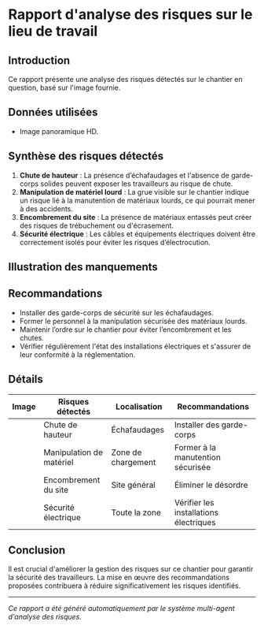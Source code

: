 # Rapport d'analyse des risques sur le lieu de travail
## Introduction
Ce rapport présente une analyse des risques détectés sur le chantier en question, basé sur l'image fournie.

## Données utilisées
- Image panoramique HD.

## Synthèse des risques détectés
1. **Chute de hauteur** : La présence d’échafaudages et l'absence de garde-corps solides peuvent exposer les travailleurs au risque de chute.
2. **Manipulation de matériel lourd** : La grue visible sur le chantier indique un risque lié à la manutention de matériaux lourds, ce qui pourrait mener à des accidents.
3. **Encombrement du site** : La présence de matériaux entassés peut créer des risques de trébuchement ou d'écrasement.
4. **Sécurité électrique** : Les câbles et équipements électriques doivent être correctement isolés pour éviter les risques d’électrocution.

## Illustration des manquements
<!-- Insertion d'images annotées ou de schémas -->

## Recommandations
- Installer des garde-corps de sécurité sur les échafaudages.
- Former le personnel à la manipulation sécurisée des matériaux lourds.
- Maintenir l’ordre sur le chantier pour éviter l’encombrement et les chutes.
- Vérifier régulièrement l'état des installations électriques et s'assurer de leur conformité à la réglementation.

## Détails
| Image | Risques détectés          | Localisation       | Recommandations                         |
|-------|---------------------------|--------------------|-----------------------------------------|
|       | Chute de hauteur          | Échafaudages       | Installer des garde-corps               |
|       | Manipulation de matériel   | Zone de chargement  | Former à la manutention sécurisée       |
|       | Encombrement du site      | Site général       | Éliminer le désordre                    |
|       | Sécurité électrique       | Toute la zone      | Vérifier les installations électriques   |

## Conclusion
Il est crucial d'améliorer la gestion des risques sur ce chantier pour garantir la sécurité des travailleurs. La mise en œuvre des recommandations proposées contribuera à réduire significativement les risques identifiés.

---
*Ce rapport a été généré automatiquement par le système multi-agent d'analyse des risques.*